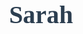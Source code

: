 # Sarah
<!DOCTYPE html>
<html lang="en">
<head>
    <meta charset="UTF-8">
    <meta name="viewport" content="width=device-width, initial-scale=1.0">
    <title>A Consistent Yoga Practice for a Stronger, Calmer You</title>
    <style>
        /* CSS Reset/Normalization */
        *, *::before, *::after { box-sizing: border-box; }
        html, body, div, span, h1, h2, h3, p, a, img, ul, li { margin: 0; padding: 0; border: 0; font-size: 100%; font: inherit; vertical-align: baseline; }
        body { line-height: 1.6; }
        ul { list-style: none; }

        /* General Styles */
        html, body {
            font-family: -apple-system, BlinkMacSystemFont, "Segoe UI", Roboto, Helvetica, Arial, sans-serif, "Apple Color Emoji", "Segoe UI Emoji", "Segoe UI Symbol";
            background-color: #F8F7F4;
            color: #333;
            overflow-x: hidden;
        }

        .container {
            width: 100%;
            max-width: 800px;
            margin: 0 auto;
            padding: 40px 20px;
        }

        /* Typography & Spacing */
        h1, h2, h3 {
            font-weight: 700;
            line-height: 1.2;
            color: #2c3e50;
            margin-bottom: 20px;
        }
        h1 { font-size: 2.5rem; text-align: center; }
        h2 { font-size: 2rem; border-left: 4px solid #7D9D9C; padding-left: 15px; margin-top: 50px; }
        p { margin-bottom: 20px; font-size: 1.1rem; max-width: 650px; }
        .center-text { text-align: center; margin-left: auto; margin-right: auto; }

        /* Hero Section */
        .hero { background-color: #E4EFE7; text-align: center; padding: 60px 20px; }
        .preheader { font-size: 1rem; font-weight: 600; color: #576F72; margin-bottom: 10px; text-transform: uppercase; letter-spacing: 1px; }
        .hero h1 { color: #2c3e50; }
        .hero .subheader { font-size: 1.2rem; color: #333; max-width: 600px; margin: 20px auto 30px; }
        .vsl-container {
            position: relative;
            width: 100%;
            max-width: 600px;
            margin: 0 auto 30px;
            cursor: pointer;
            border-radius: 8px;
            overflow: hidden;
            box-shadow: 0 10px 20px rgba(0,0,0,0.1);
        }
        .vsl-container img {
            width: 100%;
            height: auto;
            display: block;
        }
        .play-button {
            position: absolute;
            top: 50%;
            left: 50%;
            transform: translate(-50%, -50%);
            width: 80px;
            height: 80px;
            background-color: rgba(255, 255, 255, 0.8);
            border-radius: 50%;
            display: flex;
            align-items: center;
            justify-content: center;
            transition: transform 0.2s ease, background-color 0.2s ease;
        }
        .play-button:hover { transform: translate(-50%, -50%) scale(1.1); background-color: white; }
        .play-button::after {
            content: '';
            width: 0;
            height: 0;
            border-top: 15px solid transparent;
            border-bottom: 15px solid transparent;
            border-left: 25px solid #E84A5F;
            margin-left: 5px;
        }

        /* Buttons */
        .cta-button {
            display: inline-block;
            background-color: #E84A5F;
            color: #fff;
            padding: 18px 40px;
            font-size: 1.2rem;
            font-weight: 700;
            text-decoration: none;
            border-radius: 50px;
            box-shadow: 0 5px 15px rgba(232, 74, 95, 0.4);
            transition: background-color 0.2s ease, transform 0.2s ease;
            border: none;
            cursor: pointer;
        }
        .cta-button:hover { background-color: #d13c4f; transform: translateY(-3px); }

        /* Content Sections */
        .section { padding: 50px 0; }
        .section-break { border-top: 1px solid #ddd; margin: 40px auto; width: 80%; }
        
        /* Bullets */
        .benefits-list { padding-left: 20px; }
        .benefits-list li {
            font-size: 1.1rem;
            margin-bottom: 25px;
            padding-left: 40px;
            position: relative;
        }
        .benefits-list li::before {
            content: '✔';
            position: absolute;
            left: 0;
            top: 0;
            color: #7D9D9C;
            font-size: 1.5rem;
            font-weight: bold;
        }
        .benefits-list li strong { color: #2c3e50; display: block; }

        /* Offer & FAQ */
        .offer-box {
            background-color: #fff;
            border: 2px solid #E4EFE7;
            border-radius: 8px;
            padding: 30px;
            text-align: center;
            box-shadow: 0 5px 15px rgba(0,0,0,0.05);
        }
        .price { font-size: 2.5rem; font-weight: bold; color: #2c3e50; margin-bottom: 5px; }
        .price-term { font-size: 1rem; color: #555; margin-bottom: 20px; }
        .guarantee { margin-top: 20px; font-style: italic; color: #555; }
        .faq-item {
            border-bottom: 1px solid #eee;
            padding-bottom: 15px;
            margin-bottom: 15px;
        }
        .faq-item:last-child { border-bottom: none; }
        .faq-question { font-weight: bold; font-size: 1.1rem; color: #2c3e50; cursor: pointer; position: relative; }
        .faq-question::after { content: '+'; position: absolute; right: 0; }
        details[open] .faq-question::after { content: '–'; }
        .faq-answer { margin-top: 10px; color: #333; }

        /* Responsive Design */
        @media (max-width: 768px) {
            h1 { font-size: 2rem; }
            h2 { font-size: 1.75rem; }
            .container { padding: 20px 15px; }
            .hero { padding: 40px 15px; }
        }
    </style>
</head>
<body>

    <section class="hero">
        <div class="container">
            <p class="preheader">For the busy woman whose wellness is always last on the list</p>
            <h1>Get a Stronger, Calmer Body in Just 15 Minutes a Day… With the Daily Yoga Calendar That Finally Makes Your Practice Stick.</h1>
            <p class="subheader">Without the expensive studio fees, the confusing YouTube rabbit holes, or feeling lost about what to do next.</p>
            
            <div class="vsl-container">
                <img src="https://i.imgur.com/Pq3n2sJ.jpg" alt="Woman doing yoga at home, looking calm and focused.">
                <div class="play-button"></div>
            </div>

            <a href="#offer" class="cta-button">Start Your 30-Day Free Trial</a>
        </div>
    </section>

    <main class="container">

        <section class="section">
            <h2>Does That Yoga Mat in the Corner Look Familiar?</h2>
            
            <p>You bought it with the best intentions.</p>
            <p>You pictured yourself greeting the sun, moving with ease, feeling that post-yoga calm settle over you before the day’s chaos could hit.</p>
            <p>But reality looks… different.</p>
            <p>Some days you unroll it, open YouTube, and get paralyzed. A million videos shout at you. "10 Minute Fat Burn!" "90 Minute Advanced Flow!" "Yoga for... everything!"</p>
            <p>You spend 10 minutes just *choosing*, and by then, the dog needs to go out or a work email pings.</p>
            <p>So the mat gets rolled back up.</p>
            <p>Other days, you think about that expensive studio membership you bought. You do the mental math. Driving there, finding parking, the one-hour class, the drive back... it’s a two-hour commitment you just don't have.</p>
            <p>The guilt sets in. The stiffness in your back gets a little worse. The feeling of being constantly on-edge becomes your new normal.</p>
            <p>You know you need this. You *want* this. But making it happen feels impossible.</p>
            <p>It’s not your fault. And there's a much simpler way.</p>
        </section>

        <div class="section-break"></div>

        <section class="section">
            <h2>The "Decision-Free" Discovery Born from Burnout</h2>
            
            <p>Like you, I was drowning in responsibilities. Juggling work, family, and a never-ending to-do list, my own well-being was an afterthought.</p>
            <p>I knew yoga was the answer. I’m a yoga teacher, after all! But even I struggled to practice at home.</p>
            <p>Free online classes were a mess of ads and interruptions. Studio schedules never aligned with my actual life. I was missing the one thing that kept me grounded.</p>
            <p>The problem wasn't the *yoga*. It was the *friction*.</p>
            <p>The biggest hurdle every single day was the simple question: "What should I do today?"</p>
            <p>That’s when I realized the solution wasn't a better video or a fancier pose. It was removing that one question entirely.</p>
            <p>So I created a simple calendar for myself. Each day had one single class assigned to it. No searching. No deciding. Just press play.</p>
            <p>Suddenly, my practice became non-negotiable. It was as simple as brushing my teeth. In 15 or 20 minutes, I was done. I felt centered, my body felt open, and I was a better parent and professional for it.</p>
            <p>That personal system is what I want to share with you.</p>
        </section>

        <div class="section-break"></div>

        <section class="section">
            <h2>The Daily Yoga Calendar: Your Personal Path to Consistency</h2>
            
            <p>Imagine waking up, opening an app, and seeing one single yoga session waiting for you. It’s the perfect length for your day. It’s exactly what your body needs. You just press play.</p>
            <p>That’s the core of this entire system. It’s designed to eliminate the mental energy that keeps you from your mat.</p>
            <p>Here’s what this feels like:</p>
            
            <ul class="benefits-list">
                <li>
                    <strong>The Daily Yoga Calendar</strong> that tells you exactly which class to take each day, which removes all guesswork so you feel motivated and clear. You become the person who shows up for herself, consistently.
                </li>
                <li>
                    <strong>An exclusive library of over 850+ ad-free classes,</strong> from 5-minute morning stretches to full 60-minute flows, giving you complete control over your schedule. You feel capable and accomplished, even on your busiest days.
                </li>
                <li>
                    <strong>Downloadable videos for offline access,</strong> so you can practice anytime, anywhere—on a plane, in a hotel, or when the Wi-Fi is spotty. You are someone whose wellness routine is truly unstoppable.
                </li>
                <li>
                    <strong>Monthly LIVE classes and meditations,</strong> letting you connect in real-time for that "in-studio" energy without ever leaving your home. You feel a genuine sense of belonging and support.
                </li>
                <li>
                    <strong>Structured playlists for any goal</strong>—whether it’s for morning energy, evening calm, or postpartum recovery—providing a clear path to the results you want. You become confident in your ability to care for your body.
                </li>
                <li>
                    <strong>A private, in-app community of people just like you,</strong> where you can ask questions and share wins away from the noise of social media. You feel seen, heard, and never alone on your journey.
                </li>
                 <li>
                    <strong>Detailed pose breakdowns and tutorials,</strong> so you can learn proper alignment and build a safe, effective practice from the ground up. You become your own best teacher, moving with skill and awareness.
                </li>
            </ul>
        </section>

        <div class="section-break"></div>

        <section class="section">
            <h2>Introducing the SarahBethYoga App & Membership</h2>
            
            <p>This is more than just a collection of videos. It's a complete ecosystem designed to fit into your real life.</p>
            <p>Forget the distracting ads that break your focus right in the middle of a peaceful stretch. Forget the feeling of isolation when you practice alone.</p>
            <p>The SarahBethYoga app is your private, sacred space for wellness. It’s everything you need, all in one place, accessible on your phone, tablet, TV, or computer.</p>
            <p>You've tried the free route and felt overwhelmed. You've considered the studio and found it too demanding.</p>
            <p>This is the middle path. The sustainable path. It gives you the structure of a studio with the flexibility you desperately need. And at a fraction of the cost.</p>
        </section>

        <div class="section-break"></div>

        <section id="offer" class="section">
            <h2>Ready to Finally Make Your Practice Stick?</h2>
            
            <div class="offer-box">
                <p>Try Everything, Risk-Free, for 30 Days.</p>
                <p>For less than the cost of two drop-in studio classes, you get unlimited access to your own personal yoga guide, every single day of the month.</p>
                
                <p class="price">$39</p>
                <p class="price-term">PER MONTH, AFTER FREE 30-DAY TRIAL</p>
                <p>Or choose the annual plan for just <strong>$348/year</strong> and get two months free.</p>
                
                <a href="#" class="cta-button">Start My 30-Day Free Trial Now</a>
                
                <p class="guarantee">Your first month is completely free. If you don't feel calmer, stronger, and more consistent in your practice, you can cancel anytime with a click. No questions asked. Plus, your rate is locked in for life as long as you remain a member.</p>
            </div>
        </section>

        <div class="section-break"></div>

        <section class="section">
            <h2>Your Questions, Answered.</h2>

            <div class="faq-list">
                <details class="faq-item">
                    <summary class="faq-question">"Is this good for absolute beginners?"</summary>
                    <div class="faq-answer">
                        <p>Yes, absolutely. There are specific beginner calendars, playlists, and hundreds of classes designed for those just starting out. You’ll learn the foundations correctly and safely, building confidence from your very first session.</p>
                    </div>
                </details>

                <details class="faq-item">
                    <summary class="faq-question">"I have no time. Is this realistic for me?"</summary>
                    <div class="faq-answer">
                        <p>This was created *for* people with no time. With hundreds of classes under 20 minutes (and many just 5-10 minutes long), you can always fit it in. The goal isn't perfection; it's consistency. Five minutes a day is better than one hour a month.</p>
                    </div>
                </details>
                
                <details class="faq-item">
                    <summary class="faq-question">"Why pay when there's so much free yoga on YouTube?"</summary>
                    <div class="faq-answer">
                        <p>YouTube is a library; this is a guided path. You're not paying for videos—you're paying to eliminate decision fatigue. You get a daily calendar, structured programs, an ad-free experience, offline downloads, and a supportive community. It’s the difference between having a pile of bricks and having a blueprint to build your house.</p>
                    </div>
                </details>

                <details class="faq-item">
                    <summary class="faq-question">"What if I try it and it's not for me?"</summary>
                    <div class="faq-answer">
                        <p>That's exactly what the 30-day free trial is for. You get full, unlimited access to everything. If you don't love it, you can cancel with one click before the trial ends and you won't be charged a penny. There is zero risk.</p>
                    </div>
                </details>

                <details class="faq-item">
                    <summary class="faq-question">"What devices can I use this on?"</summary>
                    <div class="faq-answer">
                        <p>Everything! Your membership gives you access on iOS, Android, Apple TV, Roku, FireTV, and any web browser on your desktop or laptop. Your practice follows you wherever you go.</p>
                    </div>
                </details>
            </div>

            <div style="text-align: center; margin-top: 40px;">
                <p>That yoga mat doesn't have to be a reminder of something you "should" do.</p>
                <p>Starting today, it can be the place you go to find 15 minutes of strength, calm, and clarity.</p>
                <a href="#offer" class="cta-button">Claim Your 30-Day Free Trial</a>
            </div>
        </section>

    </main>

</body>
</html>
